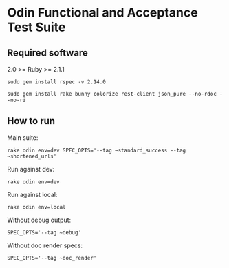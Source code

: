 Odin Functional and Acceptance Test Suite
=================

## Required software

2.0 >= Ruby >= 2.1.1 
```
sudo gem install rspec -v 2.14.0
```
```
sudo gem install rake bunny colorize rest-client json_pure --no-rdoc --no-ri
```

## How to run

Main suite:
```
rake odin env=dev SPEC_OPTS='--tag ~standard_success --tag ~shortened_urls'
```

Run against dev:
```
rake odin env=dev
```

Run against local:
```
rake odin env=local
```

Without debug output:
```
SPEC_OPTS='--tag ~debug'
```

Without doc render specs:
```
SPEC_OPTS='--tag ~doc_render'
```